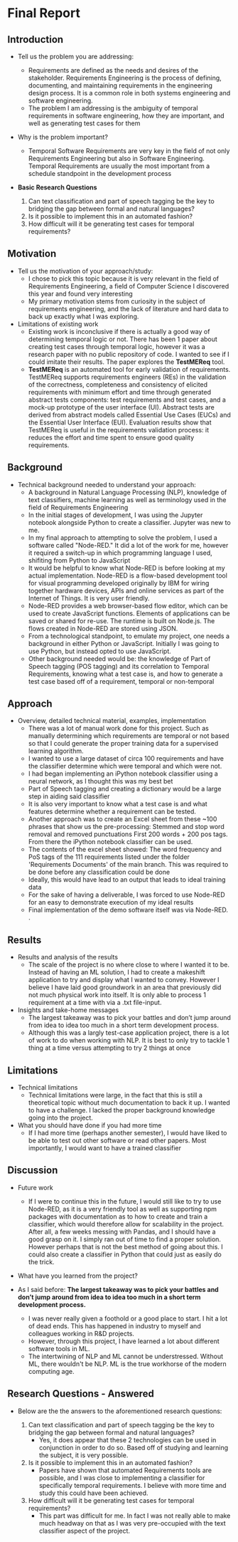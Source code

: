 # Final Report

## Introduction 
* Tell us the problem you are addressing:
	* Requirements are defined as the needs and desires of the stakeholder. Requirements Engineering is the process of defining, documenting, and maintaining requirements in the engineering design process. It is a common role in both systems engineering and software engineering.
	* The problem I am addressing is the ambiguity of temporal requirements in software engineering, how they are important, and well as generating test cases for them
* Why is the problem important?
	* Temporal Software Requirements are very key in the field of not only Requirements Engineering but also in Software Engineering. Temporal Requirements are usually the most important from a schedule standpoint in the development process

* __Basic Research Questions__
	1. Can text classification and part of speech tagging be the key to bridging the gap between formal and natural languages?
	2. Is it possible to implement this in an automated fashion?
	3. How difficult will it be generating test cases for temporal requirements?

## Motivation 
* Tell us the motivation of your approach/study:
	* I chose to pick this topic because it is very relevant in the field of Requirements Engineering, a field of Computer Science I discovered this year and found very interesting
	* My primary motivation stems from curiosity in the subject of requirements engineering, and the lack of literature and hard data to back up exactly what I was exploring.
* Limitations of existing work
	* Existing work is inconclusive if there is actually a good way of determining temporal logic or not. There has been 1 paper about creating test cases through temporal logic, however it was a research paper with no public repository of code. I wanted to see if I could imitate their results. The paper explores the __TestMEReq__ tool.
	* __TestMEReq__ is an automated tool for early validation of requirements. TestMEReq supports requirements engineers (REs) in the validation of the correctness, completeness and consistency of elicited requirements with minimum effort and time through generated abstract tests components: test requirements and test cases, and a mock-up prototype of the user interface (UI). Abstract tests are derived from abstract models called Essential Use Cases (EUCs) and the Essential User Interface (EUI). Evaluation results show that TestMEReq is useful in the requirements validation process: it reduces the effort and time spent to ensure good quality requirements.
	
## Background  
* Technical background needed to understand your approach:
	* A background in Natural Language Processing (NLP), knowledge of text classifiers, machine learning as well as terminology used in the field of Requirements Engineering
	* In the initial stages of development, I was using the Jupyter notebook alongside Python to create a classifier. Jupyter was new to me.
	* In my final approach to attempting to solve the problem, I used a software called "Node-RED." It did a lot of the work for me, however it required a switch-up in which programming language I used, shifiting from Python to JavaScript
	* It would be helpful to know what Node-RED is before looking at my actual implementation. Node-RED is a flow-based development tool for visual programming developed originally by IBM for wiring together hardware devices, APIs and online services as part of the Internet of Things. It is very user friendly.
	* Node-RED provides a web browser-based flow editor, which can be used to create JavaScript functions. Elements of applications can be saved or shared for re-use. The runtime is built on Node.js. The flows created in Node-RED are stored using JSON.
	* From a technological standpoint, to emulate my project, one needs a background in either Python or JavaScript. Initially I was going to use Python, but instead opted to use JavaScript.
	* Other background needed would be: the knowledge of Part of Speech tagging (POS tagging) and its correlation to Temporal Requirements, knowing what a test case is, and how to generate a test case based off of a requirement, temporal or non-temporal
	
## Approach 
* Overview, detailed technical material, examples, implementation
	* There was a lot of manual work done for this project. Such as manually determining which requirements are temporal or not based so that I could generate the proper training data for a supervised learning algorithm.
	* I wanted to use a large dataset of circa 100 requirements and have the classifier determine which were temporal and which were not.
	* I had began implementing an iPython notebook classifier using a neural network, as I thought this was my best bet
	* Part of Speech tagging and creating a dictionary would be a large step in aiding said classifier
	* It is also very important to know what a test case is and what features determine whether a requirement can be tested.
	* Another approach was to create an Excel sheet from these ~100 phrases that show us the pre-processing: Stemmed and stop word removal and removed punctuations First 200 words + 200 pos tags. From there the iPython notebook classifier can be used.
	* The contents of the excel sheet showed: The word frequency and PoS tags of the 111 requirements listed under the folder 'Requirements Documents' of the main branch. This was required to be done before any classification could be done
	* Ideally, this would have lead to an output that leads to ideal training data
	* For the sake of having a deliverable, I was forced to use Node-RED for an easy to demonstrate execution of my ideal results
	* Final implementation of the demo software itself was via Node-RED.
.
## Results
* Results and analysis of the results
	* The scale of the project is no where close to where I wanted it to be. Instead of having an ML solution, I had to create a makeshift application to try and display what I wanted to convey. However I believe I have laid good groundwork in an area that previously did not much physical work into itself. It is only able to process 1 requirement at a time with via a .txt file-input.
* Insights and take-home messages
	* The largest takeaway was to pick your battles and don’t jump around from idea to idea too much in a short term development process.
	* Although this was a largly test-case application project, there is a lot of work to do when working with NLP. It is best to only try to tackle 1 thing at a time versus attempting to try 2 things at once
	
## Limitations 
* Technical limitations 
	* Technical limitations were large, in the fact that this is still a theoretical topic without much documentation to back it up. I wanted to have a challenge. I lacked the proper background knowledge going into the project.
* What you should have done if you had more time
	* If I had more time (perhaps another semester), I would have liked to be able to test out other software or read other papers. Most importantly, I would want to have a trained classifier
	
## Discussion 
* Future work
	* If I were to continue this in the future, I would still like to try to use Node-RED, as it is a very friendly tool as well as supporting npm packages with documentation as to how to create and train a classifier, which would therefore allow for scalability in the project. After all, a few weeks messing with Pandas, and I should have a good grasp on it. I simply ran out of time to find a proper solution. However perhaps that is not the best method of going about this. I could also create a classifier in Python that could just as easily do the trick.

* What have you learned from the project?
* As I said before: __The largest takeaway was to pick your battles and don’t jump around from idea to idea too much in a short term development process.__
	* I was never really given a foothold or a good place to start. I hit a lot of dead ends. This has happened in industry to myself and colleagues working in R&D projects.
	* However, through this project, I have learned a lot about different software tools in ML.
	* The intertwining of NLP and ML cannot be understressed. Without ML, there wouldn't be NLP. ML is the true workhorse of the modern computing age.
 
## __Research Questions - Answered__
* Below are the the answers to the aforementioned research questions:

	1. Can text classification and part of speech tagging be the key to bridging the gap between formal and natural languages?
		* Yes, it does appear that these 2 technologies can be used in conjunction in order to do so. Based off of studying and learning the subject, it is very possible.
	2. Is it possible to implement this in an automated fashion?
		* Papers have shown that automated Requirements tools are possible, and I was close to implementing a classifier for specifically temporal requirements. I believe with more time and study this could have been achieved.
	3. How difficult will it be generating test cases for temporal requirements?
		* This part was difficult for me. In fact I was not really able to make much headway on that as I was very pre-occupied with the text classifier aspect of the project.
